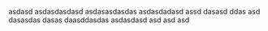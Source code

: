 asdasd
asdasdasdasd
asdasasdasdas
asdasdadasd
assd
dasasd
ddas
asd
dasasdas
dasas
daasddasdas
asdasdasd
asd
asd
asd
